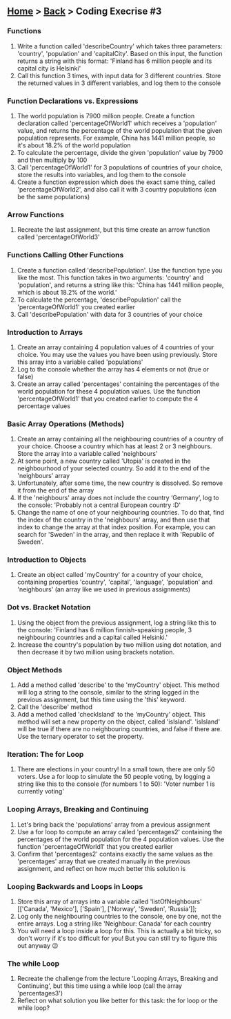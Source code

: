 ## [Home](../../../README.md) > [Back](../lesson.md) > Coding Execrise #3

### Functions

1. Write a function called 'describeCountry' which takes three parameters: 'country', 'population' and 'capitalCity'. Based on this input, the function returns a string with this format: 'Finland has 6 million people and its capital city is Helsinki'
2. Call this function 3 times, with input data for 3 different countries. Store the returned values in 3 different variables, and log them to the console

### Function Declarations vs. Expressions

1. The world population is 7900 million people. Create a function declaration called 'percentageOfWorld1' which receives a 'population' value, and returns the percentage of the world population that the given population represents. For example, China has 1441 million people, so it's about 18.2% of the world population
2. To calculate the percentage, divide the given 'population' value by 7900 and then multiply by 100
3. Call 'percentageOfWorld1' for 3 populations of countries of your choice, store the results into variables, and log them to the console
4. Create a function expression which does the exact same thing, called 'percentageOfWorld2', and also call it with 3 country populations (can be the same populations)

### Arrow Functions

1. Recreate the last assignment, but this time create an arrow function called 'percentageOfWorld3'

### Functions Calling Other Functions

1. Create a function called 'describePopulation'. Use the function type you like the most. This function takes in two arguments: 'country' and 'population', and returns a string like this: 'China has 1441 million people, which is about 18.2% of the world.'
2. To calculate the percentage, 'describePopulation' call the 'percentageOfWorld1' you created earlier
3. Call 'describePopulation' with data for 3 countries of your choice

### Introduction to Arrays

1. Create an array containing 4 population values of 4 countries of your choice. You may use the values you have been using previously. Store this array into a variable called 'populations'
2. Log to the console whether the array has 4 elements or not (true or false)
3. Create an array called 'percentages' containing the percentages of the world population for these 4 population values. Use the function 'percentageOfWorld1' that you created earlier to compute the 4 percentage values

### Basic Array Operations (Methods)

1. Create an array containing all the neighbouring countries of a country of your choice. Choose a country which has at least 2 or 3 neighbours. Store the array into a variable called 'neighbours'
2. At some point, a new country called 'Utopia' is created in the neighbourhood of your selected country. So add it to the end of the 'neighbours' array
3. Unfortunately, after some time, the new country is dissolved. So remove it from the end of the array
4. If the 'neighbours' array does not include the country ‘Germany’, log to the console: 'Probably not a central European country :D'
5. Change the name of one of your neighbouring countries. To do that, find the index of the country in the 'neighbours' array, and then use that index to change the array at that index position. For example, you can search for 'Sweden' in the array, and then replace it with 'Republic of Sweden'.

### Introduction to Objects

1. Create an object called 'myCountry' for a country of your choice, containing properties 'country', 'capital', 'language', 'population' and 'neighbours' (an array like we used in previous assignments)

### Dot vs. Bracket Notation

1. Using the object from the previous assignment, log a string like this to the console: 'Finland has 6 million finnish-speaking people, 3 neighbouring countries and a capital called Helsinki.'
2. Increase the country's population by two million using dot notation, and then decrease it by two million using brackets notation.

### Object Methods

1. Add a method called 'describe' to the 'myCountry' object. This method will log a string to the console, similar to the string logged in the previous assignment, but this time using the 'this' keyword.
2. Call the 'describe' method
3. Add a method called 'checkIsland' to the 'myCountry' object. This method will set a new property on the object, called 'isIsland'. 'isIsland' will be true if there are no neighbouring countries, and false if there are. Use the ternary operator to set the property.

### Iteration: The for Loop

1. There are elections in your country! In a small town, there are only 50 voters. Use a for loop to simulate the 50 people voting, by logging a string like this to the console (for numbers 1 to 50): 'Voter number 1 is currently voting'

### Looping Arrays, Breaking and Continuing

1. Let's bring back the 'populations' array from a previous assignment
2. Use a for loop to compute an array called 'percentages2' containing the percentages of the world population for the 4 population values. Use the function 'percentageOfWorld1' that you created earlier
3. Confirm that 'percentages2' contains exactly the same values as the 'percentages' array that we created manually in the previous assignment, and reflect on how much better this solution is

### Looping Backwards and Loops in Loops

1. Store this array of arrays into a variable called 'listOfNeighbours' [['Canada', 'Mexico'], ['Spain'], ['Norway', 'Sweden',
'Russia']];
2. Log only the neighbouring countries to the console, one by one, not the entire arrays. Log a string like 'Neighbour: Canada' for each country
3. You will need a loop inside a loop for this. This is actually a bit tricky, so don't worry if it's too difficult for you! But you can still try to figure this out anyway 😉

### The while Loop

1. Recreate the challenge from the lecture 'Looping Arrays, Breaking and Continuing', but this time using a while loop (call the array 'percentages3')
2. Reflect on what solution you like better for this task: the for loop or the while loop?
